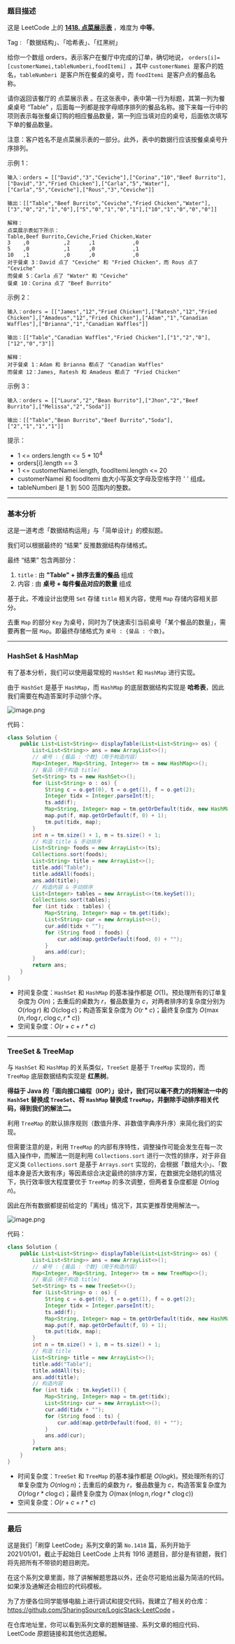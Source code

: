 ### 题目描述

这是 LeetCode 上的 **[1418. 点菜展示表](https://leetcode-cn.com/problems/display-table-of-food-orders-in-a-restaurant/solution/gong-shui-san-xie-ha-xi-biao-yu-hong-hei-jmli/)** ，难度为 **中等**。

Tag : 「数据结构」、「哈希表」、「红黑树」



给你一个数组 orders，表示客户在餐厅中完成的订单，确切地说， `orders[i]=[customerNamei,tableNumberi,foodItemi] `，其中 `customerNamei `是客户的姓名，`tableNumberi `是客户所在餐桌的桌号，而 `foodItemi `是客户点的餐品名称。

请你返回该餐厅的 点菜展示表 。在这张表中，表中第一行为标题，其第一列为餐桌桌号 “Table” ，后面每一列都是按字母顺序排列的餐品名称。接下来每一行中的项则表示每张餐桌订购的相应餐品数量，第一列应当填对应的桌号，后面依次填写下单的餐品数量。

注意：客户姓名不是点菜展示表的一部分。此外，表中的数据行应该按餐桌桌号升序排列。


示例 1：
```
输入：orders = [["David","3","Ceviche"],["Corina","10","Beef Burrito"],["David","3","Fried Chicken"],["Carla","5","Water"],["Carla","5","Ceviche"],["Rous","3","Ceviche"]]

输出：[["Table","Beef Burrito","Ceviche","Fried Chicken","Water"],["3","0","2","1","0"],["5","0","1","0","1"],["10","1","0","0","0"]] 

解释：
点菜展示表如下所示：
Table,Beef Burrito,Ceviche,Fried Chicken,Water
3    ,0           ,2      ,1            ,0
5    ,0           ,1      ,0            ,1
10   ,1           ,0      ,0            ,0
对于餐桌 3：David 点了 "Ceviche" 和 "Fried Chicken"，而 Rous 点了 "Ceviche"
而餐桌 5：Carla 点了 "Water" 和 "Ceviche"
餐桌 10：Corina 点了 "Beef Burrito" 
```
示例 2：
```
输入：orders = [["James","12","Fried Chicken"],["Ratesh","12","Fried Chicken"],["Amadeus","12","Fried Chicken"],["Adam","1","Canadian Waffles"],["Brianna","1","Canadian Waffles"]]

输出：[["Table","Canadian Waffles","Fried Chicken"],["1","2","0"],["12","0","3"]] 

解释：
对于餐桌 1：Adam 和 Brianna 都点了 "Canadian Waffles"
而餐桌 12：James, Ratesh 和 Amadeus 都点了 "Fried Chicken"
```
示例 3：
```
输入：orders = [["Laura","2","Bean Burrito"],["Jhon","2","Beef Burrito"],["Melissa","2","Soda"]]

输出：[["Table","Bean Burrito","Beef Burrito","Soda"],["2","1","1","1"]]
```

提示：
* 1 <= orders.length <= 5 * $10^4$
* orders[i].length == 3
* 1 <= customerNamei.length, foodItemi.length <= 20
* customerNamei 和 foodItemi 由大小写英文字母及空格字符 ' ' 组成。
* tableNumberi 是 1 到 500 范围内的整数。

---

### 基本分析

这是一道考虑「数据结构运用」与「简单设计」的模拟题。

我们可以根据最终的 “结果” 反推数据结构存储格式。

最终 “结果” 包含两部分：

1. `title` : 由 **"Table" + 排序去重的餐品** 组成
2. 内容 : 由 **桌号 + 每件餐品对应的数量** 组成

基于此，不难设计出使用 `Set` 存储 `title` 相关内容，使用 `Map` 存储内容相关部分。

去重 `Map` 的部分 `Key` 为桌号，同时为了快速索引当前桌号「某个餐品的数量」，需要再套一层 `Map`。即最终存储格式为 `桌号 : {餐品 : 个数}`。

---

### HashSet & HashMap

有了基本分析，我们可以使用最常规的 `HashSet` 和 `HashMap` 进行实现。

由于 `HashSet` 是基于 `HashMap`，而 `HashMap` 的底层数据结构实现是 **哈希表**，因此我们需要在构造答案时手动排个序。

![image.png](https://pic.leetcode-cn.com/1625535289-eUEXyV-image.png)

代码：
```java
class Solution {
    public List<List<String>> displayTable(List<List<String>> os) {
        List<List<String>> ans = new ArrayList<>();
        // 桌号 : {餐品 : 个数}（用于构造内容）
        Map<Integer, Map<String, Integer>> tm = new HashMap<>(); 
        // 餐品（用于构造 title）
        Set<String> ts = new HashSet<>(); 
        for (List<String> o : os) {
            String c = o.get(0), t = o.get(1), f = o.get(2);
            Integer tidx = Integer.parseInt(t);
            ts.add(f);
            Map<String, Integer> map = tm.getOrDefault(tidx, new HashMap<>());
            map.put(f, map.getOrDefault(f, 0) + 1);
            tm.put(tidx, map);
        }
        int n = tm.size() + 1, m = ts.size() + 1;
        // 构造 title & 手动排序
        List<String> foods = new ArrayList<>(ts);
        Collections.sort(foods); 
        List<String> title = new ArrayList<>();
        title.add("Table");
        title.addAll(foods);
        ans.add(title);
        // 构造内容 & 手动排序
        List<Integer> tables = new ArrayList<>(tm.keySet());
        Collections.sort(tables); 
        for (int tidx : tables) {
            Map<String, Integer> map = tm.get(tidx);
            List<String> cur = new ArrayList<>();
            cur.add(tidx + "");
            for (String food : foods) {
                cur.add(map.getOrDefault(food, 0) + "");
            }
            ans.add(cur);
        }
        return ans;
    }
}
```
* 时间复杂度：`HashSet` 和 `HashMap` 的基本操作都是 $O(1)$。预处理所有的订单复杂度为 $O(n)$；去重后的桌数为 $r$，餐品数量为 $c$，对两者排序的复杂度分别为 $O(r\log{r})$ 和 $O(c\log{c})$；构造答案复杂度为 $O(r * c)$；最终复杂度为 $O(\max(n, r\log{r}, c\log{c}, r * c))$
* 空间复杂度：$O(r + c + r * c)$

---

### TreeSet & TreeMap

与 `HashSet` 和 `HashMap` 的关系类似，`TreeSet` 是基于 `TreeMap` 实现的，而 `TreeMap` 底层数据结构实现是 **红黑树**。

**得益于 Java 的「面向接口编程（IOP）」设计，我们可以毫不费力的将解法一中的 `HashSet` 替换成 `TreeSet`、将 `HashMap` 替换成 `TreeMap`，并删除手动排序相关代码，得到我们的解法二。**

利用 `TreeMap` 的默认排序规则（数值升序、非数值字典序升序）来简化我们的实现。

但需要注意的是，利用 `TreeMap` 的内部有序特性，调整操作可能会发生在每一次插入操作中，而解法一则是利用 `Collections.sort` 进行一次性的排序，对于非自定义类 `Collections.sort` 是基于 `Arrays.sort` 实现的，会根据「数组大小」、「数组本身是否大致有序」等因素综合决定最终的排序方案，在数据完全随机的情况下，执行效率很大程度要优于 `TreeMap` 的多次调整，但两者复杂度都是 $O(n\log{n})$。

因此在所有数据都提前给定的「离线」情况下，其实更推荐使用解法一。

![image.png](https://pic.leetcode-cn.com/1625535513-nICkxo-image.png)

代码：
```java
class Solution {
    public List<List<String>> displayTable(List<List<String>> os) {
        List<List<String>> ans = new ArrayList<>();
        // 桌号 : {餐品 : 个数}（用于构造内容）
        Map<Integer, Map<String, Integer>> tm = new TreeMap<>(); 
        // 餐品（用于构造 title）
        Set<String> ts = new TreeSet<>(); 
        for (List<String> o : os) {
            String c = o.get(0), t = o.get(1), f = o.get(2);
            Integer tidx = Integer.parseInt(t);
            ts.add(f);
            Map<String, Integer> map = tm.getOrDefault(tidx, new HashMap<>());
            map.put(f, map.getOrDefault(f, 0) + 1);
            tm.put(tidx, map);
        }
        int n = tm.size() + 1, m = ts.size() + 1;
        // 构造 title
        List<String> title = new ArrayList<>();
        title.add("Table");
        title.addAll(ts);
        ans.add(title);
        // 构造内容
        for (int tidx : tm.keySet()) {
            Map<String, Integer> map = tm.get(tidx);
            List<String> cur = new ArrayList<>();
            cur.add(tidx + "");
            for (String food : ts) {
                cur.add(map.getOrDefault(food, 0) + "");
            }
            ans.add(cur);
        }
        return ans;
    }
}
```
* 时间复杂度：`TreeSet` 和 `TreeMap` 的基本操作都是 $O(log{k})$。预处理所有的订单复杂度为 $O(n\log{n})$；去重后的桌数为 $r$，餐品数量为 $c$，构造答案复杂度为 $O(r\log{r} * c\log{c})$；最终复杂度为 $O(\max(n\log{n}, r\log{r} * c\log{c}))$
* 空间复杂度：$O(r + c + r * c)$


---

### 最后

这是我们「刷穿 LeetCode」系列文章的第 `No.1418` 篇，系列开始于 2021/01/01，截止于起始日 LeetCode 上共有 1916 道题目，部分是有锁题，我们将先把所有不带锁的题目刷完。

在这个系列文章里面，除了讲解解题思路以外，还会尽可能给出最为简洁的代码。如果涉及通解还会相应的代码模板。

为了方便各位同学能够电脑上进行调试和提交代码，我建立了相关的仓库：https://github.com/SharingSource/LogicStack-LeetCode 。

在仓库地址里，你可以看到系列文章的题解链接、系列文章的相应代码、LeetCode 原题链接和其他优选题解。


